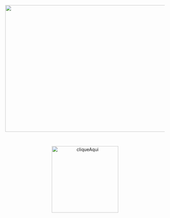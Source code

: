 <p align="center">
<img src="https://github.com/melpalhano/GoogleClone/blob/main/assets/img/GoogleClone.png" width="800" height="400"/>
</p>

<br>
<p align="center">
<a href="https://melpalhano.github.io/GoogleClone/" align="center"><img src="https://i.imgur.com/abgYAhj.png" alt="cliqueAqui"  width="210"></a>
</p>
<br>

